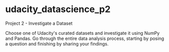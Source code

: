 # udacity_datascience_p2

Project 2 - Investigate a Dataset

Choose one of Udacity's curated datasets and investigate it using NumPy and Pandas. Go through the entire data analysis process, starting by posing a question and finishing by sharing your findings.
